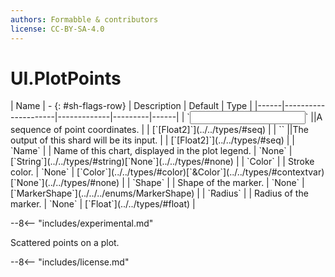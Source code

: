 ```yaml
---
authors: Formabble & contributors
license: CC-BY-SA-4.0
---
```



# UI.PlotPoints

<div class="sh-parameters" markdown="1">
| Name | - {: #sh-flags-row} | Description | Default | Type |
|------|---------------------|-------------|---------|------|
| `<input>` ||A sequence of point coordinates. | | [`[Float2]`](../../types/#seq) |
| `<output>` ||The output of this shard will be its input. | | [`[Float2]`](../../types/#seq) |
| `Name` |  | Name of this chart, displayed in the plot legend. | `None` | [`String`](../../types/#string)[`None`](../../types/#none) |
| `Color` |  | Stroke color. | `None` | [`Color`](../../types/#color)[`&Color`](../../types/#contextvar)[`None`](../../types/#none) |
| `Shape` |  | Shape of the marker. | `None` | [`MarkerShape`](../../../enums/MarkerShape) |
| `Radius` |  | Radius of the marker. | `None` | [`Float`](../../types/#float) |

</div>

--8<-- "includes/experimental.md"

Scattered points on a plot.

--8<-- "includes/license.md"

